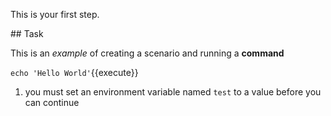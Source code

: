 This is your first step.

## Task

This is an _example_ of creating a scenario and running a **command**

`echo 'Hello World'`{{execute}}

1. you must set an environment variable named `test` to a value before you can continue